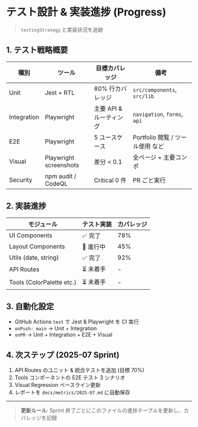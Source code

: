 # テスト設計 & 実装進捗 (Progress)

> `testingStrategy` と実装状況を追跡

## 1. テスト戦略概要

| 種別        | ツール                 | 目標カバレッジ          | 備考                             |
| ----------- | ---------------------- | ----------------------- | -------------------------------- |
| Unit        | Jest + RTL             | 80% 行カバレッジ        | `src/components`, `src/lib`      |
| Integration | Playwright             | 主要 API & ルーティング | `navigation`, `forms`, `api`     |
| E2E         | Playwright             | 5 ユースケース          | Portfolio 閲覧 / ツール使用 など |
| Visual      | Playwright screenshots | 差分 < 0.1              | 全ページ + 主要コンポ            |
| Security    | npm audit / CodeQL     | Critical 0 件           | PR ごと実行                      |

## 2. 実装進捗

| モジュール                | テスト実装 | カバレッジ |
| ------------------------- | ---------- | ---------- |
| UI Components             | ✅ 完了    | 78%        |
| Layout Components         | 🔄 進行中  | 45%        |
| Utils (date, string)      | ✅ 完了    | 92%        |
| API Routes                | ⏳ 未着手  | -          |
| Tools (ColorPalette etc.) | ⏳ 未着手  | -          |

## 3. 自動化設定

- GitHub Actions `test` で Jest & Playwright を CI 実行
- `onPush: main` → Unit + Integration
- `onPR` → Unit + Integration + E2E + Visual

## 4. 次ステップ (2025-07 Sprint)

1. API Routes のユニット & 統合テストを追加 (目標 70%)
2. Tools コンポーネントの E2E テスト 3 シナリオ
3. Visual Regression ベースライン更新
4. レポートを `docs/metrics/2025-07.md` に自動保存

---

> **更新ルール**: Sprint 終了ごとにこのファイルの進捗テーブルを更新し、カバレッジを記録
